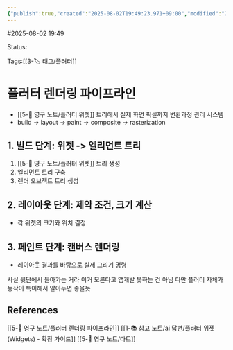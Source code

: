 ```yaml
---
{"publish":true,"created":"2025-08-02T19:49:23.971+09:00","modified":"2025-08-02T19:54:29.428+09:00","cssclasses":""}
---
```


#2025-08-02 19:49

Status: 

Tags:[[3-🏷️ 태그/플러터]]

# 플러터 렌더링 파이프라인
- [[5-💎 영구 노트/플러터 위젯]] 트리에서 실제 화면 픽셀까지 변환과정 관리 시스템
- build -> layout -> paint -> composite -> rasterization

## 1. 빌드 단계: 위젯 -> 엘리먼트 트리
1. [[5-💎 영구 노트/플러터 위젯]] 트리 생성 
2. 엘리먼트 트리 구축
3. 렌더 오브젝트 트리 생성

## 2. 레이아웃 단계: 제약 조건, 크기 계산
- 각 위젯의 크기와 위치 결정
## 3. 페인트 단계: 캔버스 렌더링
- 레이아웃 결과를 바탕으로 실제 그리기 명령

사실 뒷단에서 돌아가는 거라 이거 모른다고 앱개발 못하는 건 아님
다만 플러터 자체가 동작이 특이해서 알아두면 좋을듯

## References
 [[5-💎 영구 노트/플러터 렌더링 파이프라인]]
 [[1-📚 참고 노트/ai 답변/플러터 위젯(Widgets) - 확장 가이드]]
 [[5-💎 영구 노트/다트]]